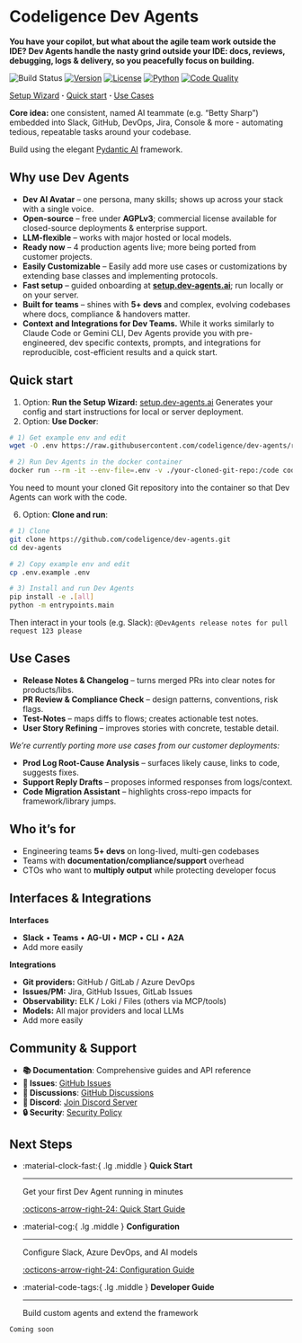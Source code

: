 # Codeligence Dev Agents

**You have your copilot, but what about the agile team work outside the IDE? Dev Agents handle the nasty grind outside your IDE: docs, reviews, debugging, logs & delivery, so you peacefully focus on building.**

![Build Status](https://img.shields.io/badge/build-pass-brightgreen.svg)
[![Version](https://img.shields.io/badge/version-0.10.0-blue.svg)](https://pypi.org/project/dev-agents/)
[![License](https://img.shields.io/badge/license-AGPL--3.0-blue.svg)](https://github.com/codeligence/dev-agents/blob/main/LICENSE.md)
[![Python](https://img.shields.io/badge/python-3.11+-blue.svg)](https://www.python.org/downloads/)
[![Code Quality](https://img.shields.io/badge/code%20quality-black%20%7C%20%20ruff%20%7C%20mypy%20%7C%20bandit-brightgreen.svg)](https://shields.io)


[Setup Wizard](https://setup.dev-agents.ai) **·** [Quick start](#quick-start) **·** [Use Cases](#use-cases)  

**Core idea:** one consistent, named AI teammate (e.g. “Betty Sharp”) embedded into Slack, GitHub, DevOps, Jira, Console & more - automating tedious, repeatable tasks around your codebase.

Build using the elegant [Pydantic AI](https://ai.pydantic.dev/) framework.

## Why use Dev Agents

* **Dev AI Avatar** – one persona, many skills; shows up across your stack with a single voice.
* **Open-source** – free under **AGPLv3**; commercial license available for closed-source deployments & enterprise support.
* **LLM-flexible** – works with major hosted or local models.
* **Ready now** – 4 production agents live; more being ported from customer projects.
* **Easily Customizable** – Easily add more use cases or customizations by extending base classes and implementing protocols.
* **Fast setup** – guided onboarding at **[setup.dev-agents.ai](https://setup.dev-agents.ai)**; run locally or on your server.
* **Built for teams** – shines with **5+ devs** and complex, evolving codebases where docs, compliance & handovers matter.
* **Context and Integrations for Dev Teams.** While it works similarly to Claude Code or Gemini CLI, Dev Agents provide you with pre-engineered, dev specific contexts, prompts, and integrations for reproducible, cost-efficient results and a quick start.

## Quick start

1. Option: **Run the Setup Wizard:** [setup.dev-agents.ai](https://setup.dev-agents.ai)
   Generates your config and start instructions for local or server deployment.
2. Option: **Use Docker**:

```bash
# 1) Get example env and edit
wget -O .env https://raw.githubusercontent.com/codeligence/dev-agents/refs/heads/main/.env.example

# 2) Run Dev Agents in the docker container
docker run --rm -it --env-file=.env -v ./your-cloned-git-repo:/code codeligence/dev-agents
```

You need to mount your cloned Git repository into the container so that Dev Agents can work with the code.

6. Option: **Clone and run**:

```bash
# 1) Clone
git clone https://github.com/codeligence/dev-agents.git
cd dev-agents

# 2) Copy example env and edit
cp .env.example .env

# 3) Install and run Dev Agents
pip install -e .[all]
python -m entrypoints.main
```

Then interact in your tools (e.g. Slack):
`@DevAgents release notes for pull request 123 please`

## Use Cases

* **Release Notes & Changelog** – turns merged PRs into clear notes for products/libs.
* **PR Review & Compliance Check** – design patterns, conventions, risk flags.
* **Test-Notes** – maps diffs to flows; creates actionable test notes.
* **User Story Refining** – improves stories with concrete, testable detail.

_We’re currently porting more use cases from our customer deployments:_

* **Prod Log Root-Cause Analysis** – surfaces likely cause, links to code, suggests fixes.
* **Support Reply Drafts** – proposes informed responses from logs/context.
* **Code Migration Assistant** – highlights cross-repo impacts for framework/library jumps.

## Who it’s for

* Engineering teams **5+ devs** on long-lived, multi-gen codebases
* Teams with **documentation/compliance/support** overhead
* CTOs who want to **multiply output** while protecting developer focus

## Interfaces & Integrations

**Interfaces**

- **Slack** • **Teams** • **AG-UI** • **MCP** • **CLI** • **A2A**
- Add more easily
    
**Integrations**

- **Git providers:** GitHub / GitLab / Azure DevOps
- **Issues/PM:** Jira, GitHub Issues, GitLab Issues
- **Observability:** ELK / Loki / Files (others via MCP/tools)
- **Models:** All major providers and local LLMs
- Add more easily
 

[//]: # (## Use Cases)

[//]: # ()
[//]: # (=== "Code Review Assistance")

[//]: # (    ```)

[//]: # (    @dev-agents analyze the impact of PR #123)

[//]: # (    ```)

[//]: # (    Get AI-powered analysis of code changes, potential breaking changes, and testing recommendations.)

[//]: # ()
[//]: # (=== "Codebase Exploration")

[//]: # (    ```)

[//]: # (    @dev-agents help me understand the authentication flow)

[//]: # (    ```)

[//]: # (    Navigate complex codebases with AI assistance, understanding patterns and dependencies.)

[//]: # ()
[//]: # (=== "Testing Guidance")

[//]: # (    ```)

[//]: # (    @dev-agents what tests should I write for the new user service?)

[//]: # (    ```)

[//]: # (    Receive intelligent testing recommendations based on your code changes and patterns.)

[//]: # ()
[//]: # (=== "Development Planning")

[//]: # (    ```)

[//]: # (    @dev-agents analyze the impact of refactoring the payment system)

[//]: # (    ```)

[//]: # (    Understand the scope and implications of major code changes before starting work.)


## Community & Support

- **📚 Documentation**: Comprehensive guides and API reference
- **🐛 Issues**: [GitHub Issues](https://github.com/codeligence/dev-agents/issues)
- **💬 Discussions**: [GitHub Discussions](https://github.com/codeligence/dev-agents/discussions)
- **💬 Discord**: [Join Discord Server](https://discord.gg/n5vSSB6b29)
- **🔒 Security**: [Security Policy](https://github.com/codeligence/dev-agents/security/policy)


## Next Steps

<div class="grid cards" markdown>

-   :material-clock-fast:{ .lg .middle } **Quick Start**

    ---

    Get your first Dev Agent running in minutes

    [:octicons-arrow-right-24: Quick Start Guide](quick-start.md)

-   :material-cog:{ .lg .middle } **Configuration**

    ---

    Configure Slack, Azure DevOps, and AI models

    [:octicons-arrow-right-24: Configuration Guide](configuration/config-yaml.md)

-   :material-code-tags:{ .lg .middle } **Developer Guide**

    ---

    Build custom agents and extend the framework

[//]: # (    [:octicons-arrow-right-24: Developer Documentation]&#40;developer/&#41;)

    Coming soon
</div>

